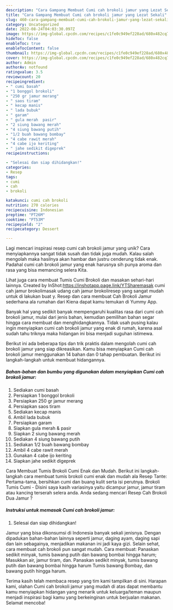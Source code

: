 ```yaml
---
description: "Cara Gampang Membuat Cumi cah brokoli jamur yang Lezat Sekali"
title: "Cara Gampang Membuat Cumi cah brokoli jamur yang Lezat Sekali"
slug: 460-cara-gampang-membuat-cumi-cah-brokoli-jamur-yang-lezat-sekali
category: Uncategorized
date: 2022-08-24T04:03:30.097Z
image: https://img-global.cpcdn.com/recipes/c1fe0c949ef228ad/680x482cq70/cumi-cah-brokoli-jamur-foto-resep-utama.jpg
hideToc: false
enableToc: true
enableTocContent: false
thumbnail: https://img-global.cpcdn.com/recipes/c1fe0c949ef228ad/680x482cq70/cumi-cah-brokoli-jamur-foto-resep-utama.jpg
cover: https://img-global.cpcdn.com/recipes/c1fe0c949ef228ad/680x482cq70/cumi-cah-brokoli-jamur-foto-resep-utama.jpg
author: Admin
authorAv: notfound
ratingvalue: 3.5
reviewcount: 20
recipeingredient:
- " cumi basah"
- "1 bonggol brokoli"
- "250 gr jamur merang"
- " saos tiram"
- " kecap manis"
- " lada bubuk"
- " garam"
- " gula merah  pasir"
- "2 siung bawang merah"
- "4 siung bawang putih"
- "1/2 buah bawang bombay"
- "4 cabe rawit merah"
- "4 cabe ijo keriting"
- " jahe sedikit digeprek"
recipeinstructions:

- "Selesai dan siap dihidangkan!"
categories:
- Resep
tags:
- cumi
- cah
- brokoli

katakunci: cumi cah brokoli 
nutrition: 270 calories
recipecuisine: Indonesian
preptime: "PT26M"
cooktime: "PT53M"
recipeyield: "2"
recipecategory: Dessert

---
```





Lagi mencari inspirasi resep cumi cah brokoli jamur yang unik? Cara menyiapkannya sangat tidak susah dan tidak juga mudah. Kalau salah mengolah maka hasilnya akan hambar dan justru cenderung tidak enak. Padahal cumi cah brokoli jamur yang enak harusnya sih punya aroma dan rasa yang bisa memancing selera Kita.





Lihat juga cara membuat Tumis Cumi Brokoli dan masakan sehari-hari lainnya. Created by InShot:https://inshotapp.page.link/YTSharemasak cumi cah jamur brokolimasak udang cah jamur brokoliresep yang sangat mudah untuk di lakukan buat y. Resep dan cara membuat Cah Brokoli Jamur sederhana ala rumahan dari Kiena dapat kamu temukan di Yummy App.

Banyak hal yang sedikit banyak mempengaruhi kualitas rasa dari cumi cah brokoli jamur, mulai dari jenis bahan, kemudian pemilihan bahan segar hingga cara membuat dan menghidangkannya. Tidak usah pusing kalau ingin menyiapkan cumi cah brokoli jamur yang enak di rumah, karena asal sudah tahu triknya maka hidangan ini bisa menjadi suguhan istimewa.






Berikut ini ada beberapa tips dan trik praktis dalam mengolah cumi cah brokoli jamur yang siap dikreasikan. Kamu bisa menyiapkan Cumi cah brokoli jamur menggunakan 14 bahan dan 0 tahap pembuatan. Berikut ini langkah-langkah untuk membuat hidangannya.

<!--inarticleads1-->

##### Bahan-bahan dan bumbu yang digunakan dalam menyiapkan Cumi cah brokoli jamur:

1. Sediakan  cumi basah
1. Persiapkan 1 bonggol brokoli
1. Persiapkan 250 gr jamur merang
1. Persiapkan  saos tiram
1. Sediakan  kecap manis
1. Ambil  lada bubuk
1. Persiapkan  garam
1. Siapkan  gula merah &amp; pasir
1. Siapkan 2 siung bawang merah
1. Sediakan 4 siung bawang putih
1. Sediakan 1/2 buah bawang bombay
1. Ambil 4 cabe rawit merah
1. Gunakan 4 cabe ijo keriting
1. Siapkan  jahe sedikit digeprek


Cara Membuat Tumis Brokoli Cumi Enak dan Mudah. Berikut ini langkah-langkah cara membuat tumis brokoli cumi enak dan mudah ala Resep Tante: Pertama-tama, bersihkan cumi dan buang kulit serta isi perutnya. Brokoli Tumis Cumi - Disini saya kasih variasinya yaitu dicampur jamur, jamur tiram atau kancing terserah selera anda. Anda sedang mencari Resep Cah Brokoli Dua Jamur ? 

<!--inarticleads2-->

##### Instruksi untuk memasak Cumi cah brokoli jamur:


1. Selesai dan siap dihidangkan!

Jamur yang bisa dikonsumsi di Indonesia banyak sekali jenisnya. Dengan dipadukan bahan-bahan lainnya seperti jamur, daging ayam, daging sapi dan lain sebagainya, menjadikan makanan ini jadi kaya gizi. Selain sehat, cara membuat cah brokoli pun sangat mudah. Cara membuat: Panaskan sedikit minyak, tumis bawang putih dan bawang bombai hingga harum; Masukkan air, jamur tiram, dan. Panaskan sedikit minyak, tumis bawang putih dan bawang bombai hingga harum Tumis bawang Bombay, dan bawang putih hingga harum. 

Terima kasih telah membaca resep yang tim kami tampilkan di sini. Harapan kami, olahan Cumi cah brokoli jamur yang mudah di atas dapat membantu kamu menyiapkan hidangan yang menarik untuk keluarga/teman maupun menjadi inspirasi bagi kamu yang berkeinginan untuk berjualan makanan. Selamat mencoba!
